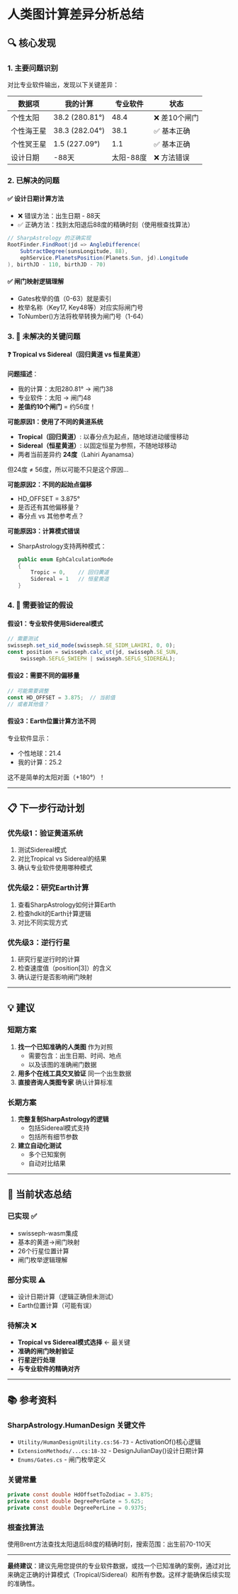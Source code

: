 # 人类图计算差异分析总结

## 🔍 核心发现

### 1. 主要问题识别

对比专业软件输出，发现以下关键差异：

| 数据项 | 我的计算 | 专业软件 | 状态 |
|--------|---------|---------|------|
| 个性太阳 | 38.2 (280.81°) | 48.4 | ❌ 差10个闸门 |
| 个性海王星 | 38.3 (282.04°) | 38.1 | ✅ 基本正确 |
| 个性冥王星 | 1.5 (227.09°) | 1.1 | ✅ 基本正确 |
| 设计日期 | -88天 | 太阳-88度 | ❌ 方法错误 |

### 2. 已解决的问题

#### ✅ 设计日期计算方法
- ❌ 错误方法：出生日期 - 88天
- ✅ 正确方法：找到太阳退后88度的精确时刻（使用根查找算法）

```csharp
// SharpAstrology 的正确实现
RootFinder.FindRoot(jd => AngleDifference(
    SubtractDegree(sunsLongitude, 88),
    ephService.PlanetsPosition(Planets.Sun, jd).Longitude
), birthJD - 110, birthJD - 70)
```

#### ✅ 闸门映射逻辑理解
- Gates枚举的值（0-63）就是索引
- 枚举名称（Key17, Key48等）对应实际闸门号
- ToNumber()方法将枚举转换为闸门号（1-64）

### 3. 🚨 未解决的关键问题

#### ❓ Tropical vs Sidereal（回归黄道 vs 恒星黄道）

**问题描述**：
- 我的计算：太阳280.81° → 闸门38
- 专业软件：太阳 → 闸门48
- **差值约10个闸门** = 约56度！

**可能原因1：使用了不同的黄道系统**
- **Tropical（回归黄道）**: 以春分点为起点，随地球进动缓慢移动
- **Sidereal（恒星黄道）**: 以固定恒星为参照，不随地球移动
- 两者当前差异约 **24度**（Lahiri Ayanamsa）

但24度 ≠ 56度，所以可能不只是这个原因...

**可能原因2：不同的起始点偏移**
- HD_OFFSET = 3.875°
- 是否还有其他偏移量？
- 春分点 vs 其他参考点？

**可能原因3：计算模式错误**
- SharpAstrology支持两种模式：
  ```csharp
  public enum EphCalculationMode
  {
      Tropic = 0,    // 回归黄道
      Sidereal = 1   // 恒星黄道
  }
  ```

### 4. 🔬 需要验证的假设

#### 假设1：专业软件使用Sidereal模式
```javascript
// 需要测试
swisseph.set_sid_mode(swisseph.SE_SIDM_LAHIRI, 0, 0);
const position = swisseph.calc_ut(jd, swisseph.SE_SUN,
    swisseph.SEFLG_SWIEPH | swisseph.SEFLG_SIDEREAL);
```

#### 假设2：需要不同的偏移量
```javascript
// 可能需要调整
const HD_OFFSET = 3.875;  // 当前值
// 或者其他值？
```

#### 假设3：Earth位置计算方法不同
专业软件显示：
- 个性地球：21.4
- 我的计算：25.2

这不是简单的太阳对面（+180°）！

---

## 📋 下一步行动计划

### 优先级1：验证黄道系统
1. 测试Sidereal模式
2. 对比Tropical vs Sidereal的结果
3. 确认专业软件使用哪种模式

### 优先级2：研究Earth计算
1. 查看SharpAstrology如何计算Earth
2. 检查hdkit的Earth计算逻辑
3. 对比不同实现方式

### 优先级3：逆行行星
1. 研究行星逆行时的计算
2. 检查速度值（position[3]）的含义
3. 确认逆行是否影响闸门映射

---

## 💡 建议

### 短期方案
1. **找一个已知准确的人类图** 作为对照
   - 需要包含：出生日期、时间、地点
   - 以及该图的准确闸门数据
2. **用多个在线工具交叉验证** 同一个出生数据
3. **直接咨询人类图专家** 确认计算标准

### 长期方案
1. **完整复制SharpAstrology的逻辑**
   - 包括Sidereal模式支持
   - 包括所有细节参数
2. **建立自动化测试**
   - 多个已知案例
   - 自动对比结果

---

## 🎯 当前状态总结

### 已实现 ✅
- swisseph-wasm集成
- 基本的黄道→闸门映射
- 26个行星位置计算
- 闸门枚举逻辑理解

### 部分实现 ⚠️
- 设计日期计算（逻辑正确但未测试）
- Earth位置计算（可能有误）

### 待解决 ❌
- **Tropical vs Sidereal模式选择** ← 最关键
- **准确的闸门映射验证**
- **行星逆行处理**
- **与专业软件的精确对齐**

---

## 📚 参考资料

### SharpAstrology.HumanDesign 关键文件
- `Utility/HumanDesignUtility.cs:56-73` - ActivationOf()核心逻辑
- `ExtensionMethods/...cs:18-32` - DesignJulianDay()设计日期计算
- `Enums/Gates.cs` - 闸门枚举定义

### 关键常量
```csharp
private const double HdOffsetToZodiac = 3.875;
private const double DegreePerGate = 5.625;
private const double DegreePerLine = 0.9375;
```

### 根查找算法
使用Brent方法查找太阳退后88度的精确时刻，搜索范围：出生前70-110天

---

**最终建议**：建议先用您提供的专业软件数据，或找一个已知准确的案例，通过对比来确定正确的计算模式（Tropical/Sidereal）和所有参数。这样才能确保后续实现的准确性。

